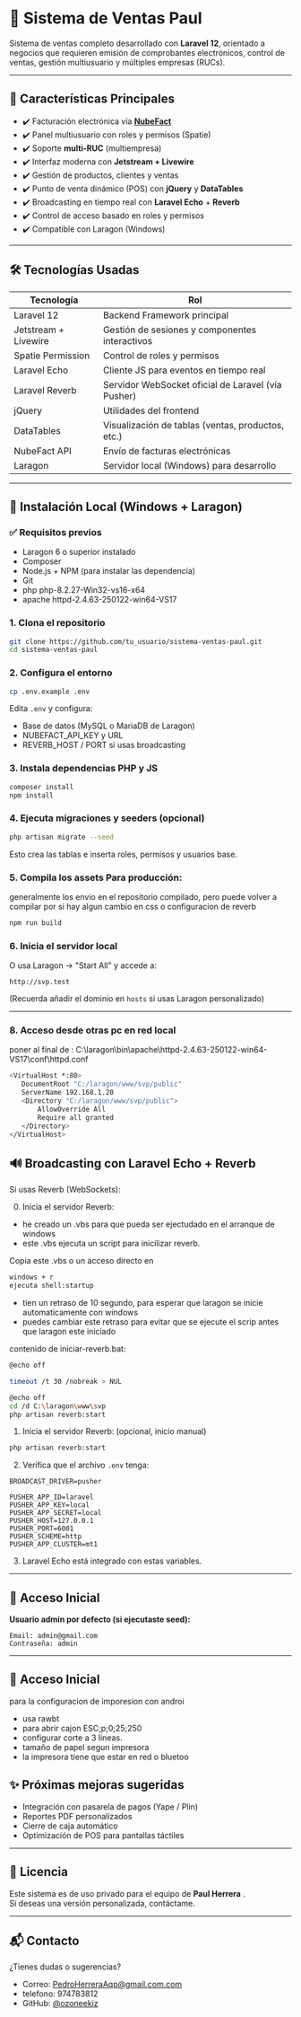 # 💼 Sistema de Ventas Paul

Sistema de ventas completo desarrollado con **Laravel 12**, orientado a negocios que requieren emisión de comprobantes electrónicos, control de ventas, gestión multiusuario y múltiples empresas (RUCs).

---

## 🧠 Características Principales

- ✔️ Facturación electrónica vía [**NubeFact**](https://nubefact.com)
- ✔️ Panel multiusuario con roles y permisos (Spatie)
- ✔️ Soporte **multi-RUC** (multiempresa)
- ✔️ Interfaz moderna con **Jetstream + Livewire**
- ✔️ Gestión de productos, clientes y ventas
- ✔️ Punto de venta dinámico (POS) con **jQuery** y **DataTables**
- ✔️ Broadcasting en tiempo real con **Laravel Echo** + **Reverb**
- ✔️ Control de acceso basado en roles y permisos
- ✔️ Compatible con Laragon (Windows)

---

## 🛠️ Tecnologías Usadas

| Tecnología         | Rol                                                   |
|--------------------|--------------------------------------------------------|
| Laravel 12         | Backend Framework principal                            |
| Jetstream + Livewire | Gestión de sesiones y componentes interactivos      |
| Spatie Permission  | Control de roles y permisos                            |
| Laravel Echo       | Cliente JS para eventos en tiempo real                 |
| Laravel Reverb     | Servidor WebSocket oficial de Laravel (vía Pusher)     |
| jQuery             | Utilidades del frontend                                |
| DataTables         | Visualización de tablas (ventas, productos, etc.)      |
| NubeFact API       | Envío de facturas electrónicas                         |
| Laragon            | Servidor local (Windows) para desarrollo               |

---

## 🚀 Instalación Local (Windows + Laragon)

### ✅ Requisitos previos

- Laragon 6 o superior instalado 
- Composer
- Node.js + NPM (para instalar las dependencia)
- Git
- php  php-8.2.27-Win32-vs16-x64
- apache httpd-2.4.63-250122-win64-VS17

### 1. Clona el repositorio

```bash
git clone https://github.com/tu_usuario/sistema-ventas-paul.git
cd sistema-ventas-paul
```

### 2. Configura el entorno

```bash
cp .env.example .env
```

Edita `.env` y configura:

- Base de datos (MySQL o MariaDB de Laragon)
- NUBEFACT_API_KEY y URL
- REVERB_HOST / PORT si usas broadcasting

### 3. Instala dependencias PHP y JS

```bash
composer install
npm install
```

### 4. Ejecuta migraciones y seeders (opcional)

```bash
php artisan migrate --seed
```

Esto crea las tablas e inserta roles, permisos y usuarios base.

### 5. Compila los assets Para producción:
 generalmente los envio en el repositorio compilado, pero puede volver a compilar por si hay algun cambio en css o configuracion de reverb

```bash
npm run build 
```

### 6. Inicia el servidor local


O usa Laragon → "Start All" y accede a:

```
http://svp.test
```

(Recuerda añadir el dominio en `hosts` si usas Laragon personalizado)

---
### 8. Acceso desde otras pc en red local

 poner al final de :
 C:\laragon\bin\apache\httpd-2.4.63-250122-win64-VS17\conf\httpd.conf
 
 ```bash
<VirtualHost *:80>
    DocumentRoot "C:/laragon/www/svp/public"
    ServerName 192.168.1.20
    <Directory "C:/laragon/www/svp/public">
        AllowOverride All
        Require all granted
    </Directory>
</VirtualHost>
 ```

## 🔊 Broadcasting con Laravel Echo + Reverb

Si usas Reverb (WebSockets):

0. Inicia el servidor Reverb:
 - he creado un .vbs para que pueda ser ejectudado en el arranque de windows
 - este .vbs ejecuta un script para inicilizar reverb.

Copia este .vbs o un acceso directo en 
```bash
windows + r
ejecuta shell:startup
```

 - tien un retraso de 10 segundo, para esperar que laragon se inicie automaticamente con windows
 - puedes cambiar este retraso para evitar que se ejecute el scrip antes que laragon este iniciado



contenido de iniciar-reverb.bat:
```bash
@echo off

timeout /t 30 /nobreak > NUL

@echo off
cd /d C:\laragon\www\svp
php artisan reverb:start

```

1. Inicia el servidor Reverb: (opcional, inicio manual)

```bash
php artisan reverb:start
```

2. Verifica que el archivo `.env` tenga:

```env
BROADCAST_DRIVER=pusher

PUSHER_APP_ID=laravel
PUSHER_APP_KEY=local
PUSHER_APP_SECRET=local
PUSHER_HOST=127.0.0.1
PUSHER_PORT=6001
PUSHER_SCHEME=http
PUSHER_APP_CLUSTER=mt1
```

3. Laravel Echo está integrado con estas variables.

---

## 🔐 Acceso Inicial

**Usuario admin por defecto (si ejecutaste seed):**

```
Email: admin@gmail.com
Contraseña: admin
```

---
## 🔐 Acceso Inicial

para la configuracion  de imporesion con androi 
- usa rawbt
- para abrir cajon ESC;p;0;25;250
- configurar corte a 3 lineas.
- tamaño de papel segun impresora
- la impresora tiene que estar en red o bluetoo 

## ✨ Próximas mejoras sugeridas

- Integración con pasarela de pagos (Yape / Plin)
- Reportes PDF personalizados
- Cierre de caja automático
- Optimización de POS para pantallas táctiles

---

## 🧾 Licencia

Este sistema es de uso privado para el equipo de **Paul Herrera** .  
Si deseas una versión personalizada, contáctame.

---

## 📬 Contacto

¿Tienes dudas o sugerencias?

- Correo: PedroHerreraAqp@gmail.com.com
- telefono: 974783812
- GitHub: [@ozoneekiz](https://github.com/ozoneekiz)